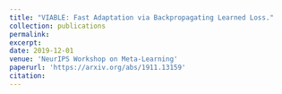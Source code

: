 ```yaml
---
title: "VIABLE: Fast Adaptation via Backpropagating Learned Loss."
collection: publications
permalink: 
excerpt: 
date: 2019-12-01
venue: 'NeurIPS Workshop on Meta-Learning'
paperurl: 'https://arxiv.org/abs/1911.13159'
citation: 
---
```


